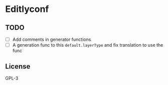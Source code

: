 # Editlyconf

## TODO

- [ ] Add comments in generator functions
- [ ] A generation func to this `default.layerType` and fix translation to use the func

## License

GPL-3
